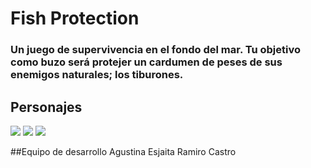 # Fish Protection

### Un juego de supervivencia en el fondo del mar. Tu objetivo como buzo será protejer un cardumen de peses de sus enemigos naturales; los tiburones.


## Personajes
![](./sprites/pez/pezDer.png)
![](./sprites/tiburones/derPer2.png)
![](./sprites/tiburones/tib1Der.png)


##Equipo de desarrollo
Agustina Esjaita
Ramiro Castro
